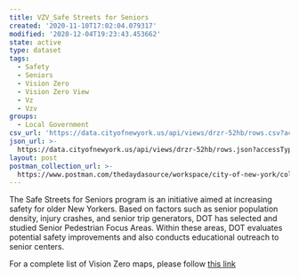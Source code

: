 ```yaml
---
title: VZV_Safe Streets for Seniors
created: '2020-11-10T17:02:04.079317'
modified: '2020-12-04T19:23:43.453662'
state: active
type: dataset
tags:
  - Safety
  - Seniors
  - Vision Zero
  - Vision Zero View
  - Vz
  - Vzv
groups:
  - Local Government
csv_url: 'https://data.cityofnewyork.us/api/views/drzr-52hb/rows.csv?accessType=DOWNLOAD'
json_url: >-
  https://data.cityofnewyork.us/api/views/drzr-52hb/rows.json?accessType=DOWNLOAD
layout: post
postman_collection_url: >-
  https://www.postman.com/thedaydasource/workspace/city-of-new-york/collection/15909983-197da81b-5885-48e8-a10c-8dc1c2198bfe
---
```

The Safe Streets for Seniors program is an initiative aimed at increasing safety for older New Yorkers. Based on factors such as senior population density, injury crashes, and senior trip generators, DOT has selected and studied Senior Pedestrian Focus Areas. Within these areas, DOT evaluates potential safety improvements and also conducts educational outreach to senior centers.

For a complete list of Vision Zero maps, please follow <a href="https://data.cityofnewyork.us/browse?q=vzv&sortBy=last_modified&utf8=%E2%9C%93">this link</a>
